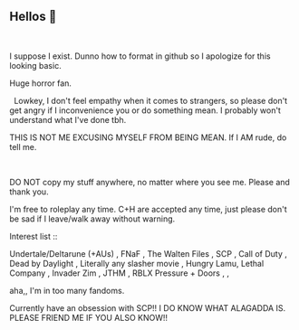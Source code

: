## Hellos 👋
‎ 

  I suppose I exist. Dunno how to format in github so I apologize for this looking basic.

  Huge horror fan.


‎ 
‎ Lowkey, I don't feel empathy when it comes to strangers, so please don't get angry if I inconvenience you or do something mean. I probably won't understand what I've done tbh.

THIS IS NOT ME EXCUSING MYSELF FROM BEING MEAN. If I AM rude, do tell me.
‎ 

‎ 


  DO NOT copy my stuff anywhere, no matter where you see me. Please and thank you.

I'm free to roleplay any time. C+H are accepted any time, just please don't be sad if I leave/walk away without warning.


 

  
Interest list ::
 
Undertale/Deltarune (+AUs) , FNaF , The Walten Files , SCP , Call of Duty , Dead by Daylight , Literally any slasher movie , Hungry Lamu, Lethal Company , Invader Zim , JTHM , RBLX Pressure + Doors , ,
 
aha,, I'm in too many fandoms.

Currently have an obsession with SCP!! I DO KNOW WHAT ALAGADDA IS. PLEASE FRIEND ME IF YOU ALSO KNOW!!
